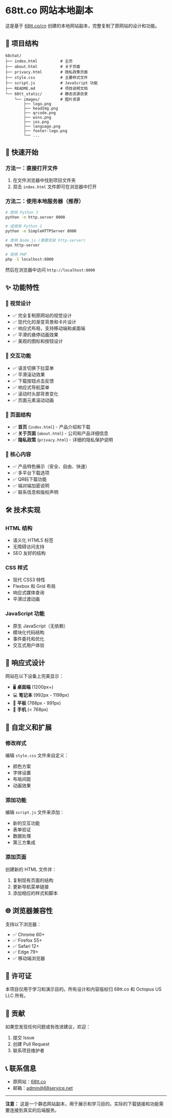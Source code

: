 # 68tt.co 网站本地副本

这是基于 [68tt.co/cn](https://68tt.co/cn/) 创建的本地网站副本，完整复制了原网站的设计和功能。

## 📁 项目结构

```
68chat/
├── index.html          # 主页
├── about.html          # 关于页面
├── privacy.html        # 隐私政策页面
├── style.css           # 主要样式文件
├── script.js           # JavaScript 功能
├── README.md           # 项目说明文档
└── 68tt_static/        # 静态资源目录
    └── images/         # 图片资源
        ├── logo.png
        ├── headImg.png
        ├── qrcode.png
        ├── wins.png
        ├── ios.png
        ├── language.png
        ├── footer-logo.png
        └── ...
```

## 🚀 快速开始

### 方法一：直接打开文件
1. 在文件浏览器中找到项目文件夹
2. 双击 `index.html` 文件即可在浏览器中打开

### 方法二：使用本地服务器（推荐）
```bash
# 使用 Python 3
python -m http.server 8000

# 或使用 Python 2
python -m SimpleHTTPServer 8000

# 使用 Node.js (需要安装 http-server)
npx http-server

# 使用 PHP
php -S localhost:8000
```

然后在浏览器中访问 `http://localhost:8000`

## ✨ 功能特性

### 🎨 视觉设计
- ✅ 完全复制原网站的视觉设计
- ✅ 现代化的渐变背景和卡片设计
- ✅ 响应式布局，支持移动端和桌面端
- ✅ 平滑的悬停动画效果
- ✅ 美观的图标和按钮设计

### 🔧 交互功能
- ✅ 语言切换下拉菜单
- ✅ 平滑滚动效果
- ✅ 下载按钮点击反馈
- ✅ 响应式导航菜单
- ✅ 滚动时头部背景变化
- ✅ 页面元素滚动动画

### 📱 页面结构
- ✅ **首页** (`index.html`) - 产品介绍和下载
- ✅ **关于页面** (`about.html`) - 公司和产品详细信息
- ✅ **隐私政策** (`privacy.html`) - 详细的隐私保护说明

### 🎯 核心内容
- ✅ 产品特色展示（安全、自由、快速）
- ✅ 多平台下载选项
- ✅ QR码下载功能
- ✅ 端对端加密说明
- ✅ 联系信息和版权声明

## 🛠️ 技术实现

### HTML 结构
- 语义化 HTML5 标签
- 无障碍访问支持
- SEO 友好的结构

### CSS 样式
- 现代 CSS3 特性
- Flexbox 和 Grid 布局
- 响应式媒体查询
- 平滑过渡动画

### JavaScript 功能
- 原生 JavaScript（无依赖）
- 模块化代码结构
- 事件委托和优化
- 交互式用户体验

## 📱 响应式设计

网站在以下设备上完美显示：

- 🖥️ **桌面端** (1200px+)
- 💻 **笔记本** (992px - 1199px)
- 📱 **平板** (768px - 991px)
- 📱 **手机** (< 768px)

## 🔧 自定义和扩展

### 修改样式
编辑 `style.css` 文件来自定义：
- 颜色方案
- 字体设置
- 布局间距
- 动画效果

### 添加功能
编辑 `script.js` 文件来添加：
- 新的交互功能
- 表单验证
- 数据处理
- 第三方集成

### 添加页面
创建新的 HTML 文件并：
1. 复制现有页面的结构
2. 更新导航菜单链接
3. 添加相应的样式和脚本

## 🌐 浏览器兼容性

支持以下浏览器：

- ✅ Chrome 60+
- ✅ Firefox 55+
- ✅ Safari 12+
- ✅ Edge 79+
- ✅ 移动端浏览器

## 📄 许可证

本项目仅用于学习和演示目的。所有设计和内容版权归 68tt.co 和 Octopus US LLC 所有。

## 🤝 贡献

如果您发现任何问题或有改进建议，欢迎：

1. 提交 Issue
2. 创建 Pull Request
3. 联系项目维护者

## 📞 联系信息

- 原网站：[68tt.co](https://68tt.co/cn/)
- 邮箱：admin@68service.net

---

**注意：** 这是一个静态网站副本，用于展示和学习目的。实际的下载链接和功能需要连接到真实的后端服务。
